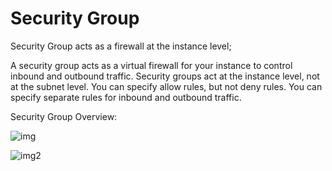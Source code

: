 # Security Group

Security Group acts as a firewall at the instance level;

A security group acts as a virtual firewall for your instance to control inbound and outbound traffic. Security groups act at the instance level, not at the subnet level. You can specify allow rules, but not deny rules. You can specify separate rules for inbound and outbound traffic.

Security Group Overview:

![img](https://assets-pt.media.datacumulus.com/aws-clf-pt/assets/pt1-q42-i1.jpg)

![img2](https://assets-pt.media.datacumulus.com/aws-clf-pt/assets/pt2-q52-i1.jpg)
